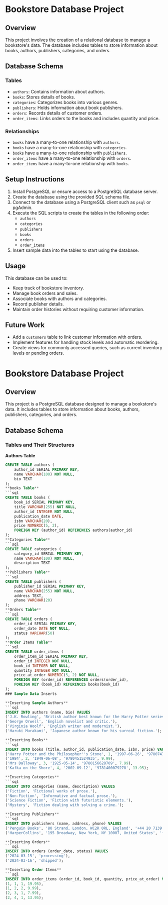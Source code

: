 # Bookstore Database Project

## Overview
This project involves the creation of a relational database to manage a bookstore's data. The database includes tables to store information about books, authors, publishers, categories, and orders.

## Database Schema

### Tables

- `authors`: Contains information about authors.
- `books`: Stores details of books.
- `categories`: Categorizes books into various genres.
- `publishers`: Holds information about book publishers.
- `orders`: Records details of customer orders.
- `order_items`: Links orders to the books and includes quantity and price.

### Relationships

- `books` have a many-to-one relationship with `authors`.
- `books` have a many-to-one relationship with `categories`.
- `books` have a many-to-one relationship with `publishers`.
- `order_items` have a many-to-one relationship with `orders`.
- `order_items` have a many-to-one relationship with `books`.

## Setup Instructions

1. Install PostgreSQL or ensure access to a PostgreSQL database server.
2. Create the database using the provided SQL schema file.
3. Connect to the database using a PostgreSQL client such as `psql` or pgAdmin.
4. Execute the SQL scripts to create the tables in the following order:
    - `authors`
    - `categories`
    - `publishers`
    - `books`
    - `orders`
    - `order_items`
5. Insert sample data into the tables to start using the database.

## Usage

This database can be used to:

- Keep track of bookstore inventory.
- Manage book orders and sales.
- Associate books with authors and categories.
- Record publisher details.
- Maintain order histories without requiring customer information.

## Future Work

- Add a `customers` table to link customer information with orders.
- Implement features for handling stock levels and automatic reordering.
- Create views for commonly accessed queries, such as current inventory levels or pending orders.

# Bookstore Database Project

## Overview

This project is a PostgreSQL database designed to manage a bookstore's data. It includes tables to store information about books, authors, publishers, categories, and orders.

## Database Schema

### Tables and Their Structures

**Authors Table**
```sql
CREATE TABLE authors (
    author_id SERIAL PRIMARY KEY,
    name VARCHAR(100) NOT NULL,
    bio TEXT
);
**books Table**
```sql
CREATE TABLE books (
    book_id SERIAL PRIMARY KEY,
    title VARCHAR(255) NOT NULL,
    author_id INTEGER NOT NULL,
    publication_date DATE,
    isbn VARCHAR(20),
    price NUMERIC(5, 2),
    FOREIGN KEY (author_id) REFERENCES authors(author_id)
);
**Categories Table**
```sql
CREATE TABLE categories (
    category_id SERIAL PRIMARY KEY,
    name VARCHAR(100) NOT NULL,
    description TEXT
);
**Publishers Table**
```sql
CREATE TABLE publishers (
    publisher_id SERIAL PRIMARY KEY,
    name VARCHAR(255) NOT NULL,
    address TEXT,
    phone VARCHAR(20)
);
**Orders Table**
```sql
CREATE TABLE orders (
    order_id SERIAL PRIMARY KEY,
    order_date DATE NOT NULL,
    status VARCHAR(50)
);
**Order Items Table**
```sql
CREATE TABLE order_items (
    order_item_id SERIAL PRIMARY KEY,
    order_id INTEGER NOT NULL,
    book_id INTEGER NOT NULL,
    quantity INTEGER NOT NULL,
    price_at_order NUMERIC(5, 2) NOT NULL,
    FOREIGN KEY (order_id) REFERENCES orders(order_id),
    FOREIGN KEY (book_id) REFERENCES books(book_id)
);
### Sample Data Inserts

**Inserting Sample Authors**
```sql
INSERT INTO authors (name, bio) VALUES
('J.K. Rowling', 'British author best known for the Harry Potter series.'),
('George Orwell', 'English novelist and critic.'),
('Virginia Woolf', 'English writer and modernist.'),
('Haruki Murakami', 'Japanese author known for his surreal fiction.');

**Inserting Books**
```sql
INSERT INTO books (title, author_id, publication_date, isbn, price) VALUES
('Harry Potter and the Philosopher''s Stone', 1, '1997-06-26', '9780747532699', 19.95),
('1984', 2, '1949-06-08', '9780451524935', 9.99),
('Mrs Dalloway', 3, '1925-05-14', '9780156628709', 7.99),
('Kafka on the Shore', 4, '2002-09-12', '9781400079278', 13.95);

**Inserting Categories**
```sql
INSERT INTO categories (name, description) VALUES
('Fiction', 'Fictional works of prose.'),
('Non-Fiction', 'Informative and factual prose.'),
('Science Fiction', 'Fiction with futuristic elements.'),
('Mystery', 'Fiction dealing with solving a crime.');

**Inserting Publishers**
```sql
INSERT INTO publishers (name, address, phone) VALUES
('Penguin Books', '80 Strand, London, WC2R 0RL, England', '+44 20 7139 3000'),
('HarperCollins', '195 Broadway, New York, NY 10007, United States', '+1 212-207-7000');

**Inserting Orders**
```sql
INSERT INTO orders (order_date, status) VALUES
('2024-03-15', 'processing'),
('2024-03-16', 'shipped');

**Inserting Order Items**
```sql 
INSERT INTO order_items (order_id, book_id, quantity, price_at_order) VALUES
(1, 1, 1, 19.95),
(1, 2, 2, 9.99),
(2, 3, 1, 7.99),
(2, 4, 1, 13.95);

